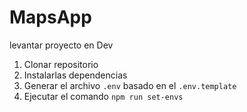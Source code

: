 # MapsApp

levantar proyecto en Dev

1. Clonar repositorio
2. Instalarlas dependencias
3. Generar el archivo `.env` basado en el `.env.template`
4. Ejecutar el comando `npm run set-envs`
